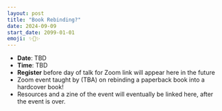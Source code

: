 ```yaml
---
layout: post
title: "Book Rebinding?"
date: 2024-09-09
start_date: 2099-01-01
emoji: ✨📒✨
---
```


* **Date**: TBD
* **Time**: TBD
* **Register** before day of talk for Zoom link will appear here in the future
* Zoom event taught by (TBA) on rebinding a paperback book into a hardcover book!
* Resources and a zine of the event will eventually be linked here, after the event is over.
